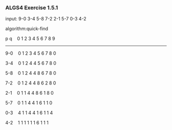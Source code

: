 ### ALGS4 Exercise 1.5.1

input: 9-0 3-4 5-8 7-2 2-1 5-7 0-3 4-2

algorithm:quick-find

p q &nbsp;&nbsp; 0 1 2 3 4 5 6 7 8 9 

***

9-0 &nbsp;&nbsp; 0 1 2 3 4 5 6 7 8 0 

3-4 &nbsp;&nbsp; 0 1 2 4 4 5 6 7 8 0 

5-8 &nbsp;&nbsp; 0 1 2 4 4 8 6 7 8 0 

7-2 &nbsp;&nbsp; 0 1 2 4 4 8 6 2 8 0 

2-1 &nbsp;&nbsp; 0 1 1 4 4 8 6 1 8 0 

5-7 &nbsp;&nbsp; 0 1 1 4 4 1 6 1 1 0 

0-3 &nbsp;&nbsp; 4 1 1 4 4 1 6 1 1 4 

4-2 &nbsp;&nbsp; 1 1 1 1 1 1 6 1 1 1
